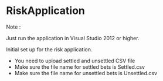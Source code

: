 # RiskApplication

Note : 

Just run the application in Visual Studio 2012 or higher.

Initial set up for the risk application.

 - You need to upload settled and unsettled CSV file
 - Make sure the file name for settled bets is Settled.csv
 - Make sure the file name for unsettled bets is Unsettled.csv
 
 
 
 
 
 
 
